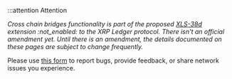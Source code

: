 :::attention Attention

_Cross chain bridges functionality is part of the proposed [XLS-38d](https://github.com/XRPLF/XRPL-Standards/discussions/92) extension :not_enabled: to the XRP Ledger protocol. There isn't an official amendment yet. Until there is an amendment, the details documented on these pages are subject to change frequently._ <!-- SPELLING_IGNORE: 30d -->

Please use [this form](https://forms.gle/dvBe1Q1pH28TzB7o7) to report bugs, provide feedback, or share network issues you experience.